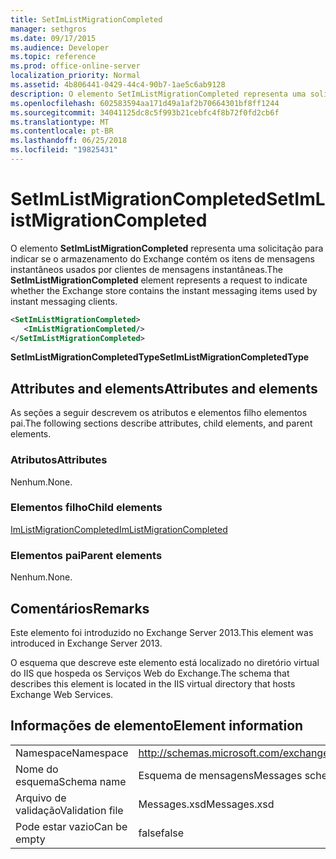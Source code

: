 ```yaml
---
title: SetImListMigrationCompleted
manager: sethgros
ms.date: 09/17/2015
ms.audience: Developer
ms.topic: reference
ms.prod: office-online-server
localization_priority: Normal
ms.assetid: 4b806441-0429-44c4-90b7-1ae5c6ab9128
description: O elemento SetImListMigrationCompleted representa uma solicitação para indicar se o armazenamento do Exchange contém os itens de mensagens instantâneos usados por clientes de mensagens instantâneas.
ms.openlocfilehash: 602583594aa171d49a1af2b70664301bf8ff1244
ms.sourcegitcommit: 34041125dc8c5f993b21cebfc4f8b72f0fd2cb6f
ms.translationtype: MT
ms.contentlocale: pt-BR
ms.lasthandoff: 06/25/2018
ms.locfileid: "19825431"
---
```

# <a name="setimlistmigrationcompleted"></a><span data-ttu-id="73ca8-103">SetImListMigrationCompleted</span><span class="sxs-lookup"><span data-stu-id="73ca8-103">SetImListMigrationCompleted</span></span>

<span data-ttu-id="73ca8-104">O elemento **SetImListMigrationCompleted** representa uma solicitação para indicar se o armazenamento do Exchange contém os itens de mensagens instantâneos usados por clientes de mensagens instantâneas.</span><span class="sxs-lookup"><span data-stu-id="73ca8-104">The **SetImListMigrationCompleted** element represents a request to indicate whether the Exchange store contains the instant messaging items used by instant messaging clients.</span></span> 
  
```XML
<SetImListMigrationCompleted>
   <ImListMigrationCompleted/>
</SetImListMigrationCompleted>
```

 <span data-ttu-id="73ca8-105">**SetImListMigrationCompletedType**</span><span class="sxs-lookup"><span data-stu-id="73ca8-105">**SetImListMigrationCompletedType**</span></span>
## <a name="attributes-and-elements"></a><span data-ttu-id="73ca8-106">Attributes and elements</span><span class="sxs-lookup"><span data-stu-id="73ca8-106">Attributes and elements</span></span>

<span data-ttu-id="73ca8-107">As seções a seguir descrevem os atributos e elementos filho elementos pai.</span><span class="sxs-lookup"><span data-stu-id="73ca8-107">The following sections describe attributes, child elements, and parent elements.</span></span>
  
### <a name="attributes"></a><span data-ttu-id="73ca8-108">Atributos</span><span class="sxs-lookup"><span data-stu-id="73ca8-108">Attributes</span></span>

<span data-ttu-id="73ca8-109">Nenhum.</span><span class="sxs-lookup"><span data-stu-id="73ca8-109">None.</span></span>
  
### <a name="child-elements"></a><span data-ttu-id="73ca8-110">Elementos filho</span><span class="sxs-lookup"><span data-stu-id="73ca8-110">Child elements</span></span>

[<span data-ttu-id="73ca8-111">ImListMigrationCompleted</span><span class="sxs-lookup"><span data-stu-id="73ca8-111">ImListMigrationCompleted</span></span>](imlistmigrationcompleted.md)
  
### <a name="parent-elements"></a><span data-ttu-id="73ca8-112">Elementos pai</span><span class="sxs-lookup"><span data-stu-id="73ca8-112">Parent elements</span></span>

<span data-ttu-id="73ca8-113">Nenhum.</span><span class="sxs-lookup"><span data-stu-id="73ca8-113">None.</span></span>
  
## <a name="remarks"></a><span data-ttu-id="73ca8-114">Comentários</span><span class="sxs-lookup"><span data-stu-id="73ca8-114">Remarks</span></span>

<span data-ttu-id="73ca8-115">Este elemento foi introduzido no Exchange Server 2013.</span><span class="sxs-lookup"><span data-stu-id="73ca8-115">This element was introduced in Exchange Server 2013.</span></span>
  
<span data-ttu-id="73ca8-116">O esquema que descreve este elemento está localizado no diretório virtual do IIS que hospeda os Serviços Web do Exchange.</span><span class="sxs-lookup"><span data-stu-id="73ca8-116">The schema that describes this element is located in the IIS virtual directory that hosts Exchange Web Services.</span></span>
  
## <a name="element-information"></a><span data-ttu-id="73ca8-117">Informações de elemento</span><span class="sxs-lookup"><span data-stu-id="73ca8-117">Element information</span></span>

|||
|:-----|:-----|
|<span data-ttu-id="73ca8-118">Namespace</span><span class="sxs-lookup"><span data-stu-id="73ca8-118">Namespace</span></span>  <br/> |http://schemas.microsoft.com/exchange/services/2006/messages  <br/> |
|<span data-ttu-id="73ca8-119">Nome do esquema</span><span class="sxs-lookup"><span data-stu-id="73ca8-119">Schema name</span></span>  <br/> |<span data-ttu-id="73ca8-120">Esquema de mensagens</span><span class="sxs-lookup"><span data-stu-id="73ca8-120">Messages schema</span></span>  <br/> |
|<span data-ttu-id="73ca8-121">Arquivo de validação</span><span class="sxs-lookup"><span data-stu-id="73ca8-121">Validation file</span></span>  <br/> |<span data-ttu-id="73ca8-122">Messages.xsd</span><span class="sxs-lookup"><span data-stu-id="73ca8-122">Messages.xsd</span></span>  <br/> |
|<span data-ttu-id="73ca8-123">Pode estar vazio</span><span class="sxs-lookup"><span data-stu-id="73ca8-123">Can be empty</span></span>  <br/> |<span data-ttu-id="73ca8-124">false</span><span class="sxs-lookup"><span data-stu-id="73ca8-124">false</span></span>  <br/> |
   

